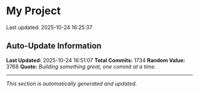 # My Project


Last updated: 2025-10-24 16:25:37













































































































































































































































































































































































































































































































































































































































































































































































































































































































































































































































































































































































































































































































































































































































































































































































































































































































































































































































































































































































































































































































































































































## Auto-Update Information

**Last Updated:** 2025-10-24 16:51:07
**Total Commits:** 1734
**Random Value:** 3768
**Quote:** _Building something great, one commit at a time._

---
_This section is automatically generated and updated._